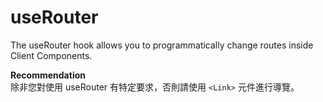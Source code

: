# useRouter
The useRouter hook allows you to programmatically change routes inside Client Components.

**Recommendation**   
除非您對使用 useRouter 有特定要求，否則請使用 `<Link>` 元件進行導覽。
